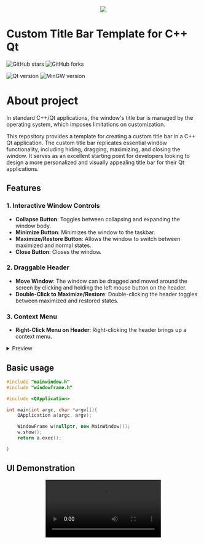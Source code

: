 <p align="center">
  <img src="https://github.com/user-attachments/assets/1bc0abb6-bbb1-442e-980e-addacc69e9e8" />
</p>

# Custom Title Bar Template for C++ Qt

![GitHub stars](https://img.shields.io/github/stars/imitatehappiness/QtCustomTitleBar?style=social)
![GitHub forks](https://img.shields.io/github/forks/imitatehappiness/QtCustomTitleBar?style=social)

![Qt version](https://img.shields.io/badge/Qt-5.15.2-151515.svg?Color=EEE&logoColor=EEE)
![MinGW version](https://img.shields.io/badge/MinGW-5.3.0-151515.svg?Color=EEE&logoColor=EEE)

# About project
In standard C++/Qt applications, the window's title bar is managed by the operating system, which imposes limitations on customization. 

This repository provides a template for creating a custom title bar in a C++ Qt application. The custom title bar replicates essential window functionality, including hiding, dragging, maximizing, and closing the window. It serves as an excellent starting point for developers looking to design a more personalized and visually appealing title bar for their Qt applications.

## Features
### 1. Interactive Window Controls
- **Collapse Button**: Toggles between collapsing and expanding the window body.
- **Minimize Button**: Minimizes the window to the taskbar.
- **Maximize/Restore Button**: Allows the window to switch between maximized and normal states.
- **Close Button**: Closes the window.

### 2. Draggable Header
- **Move Window**: The window can be dragged and moved around the screen by clicking and holding the left mouse button on the header.
- **Double-Click to Maximize/Restore**: Double-clicking the header toggles between maximized and restored states.

### 3. Context Menu
- **Right-Click Menu on Header**: Right-clicking the header brings up a context menu.

<details>
  <summary>Preview</summary>
  <p align="center">
    <img src="https://github.com/user-attachments/assets/fd5da370-6855-4240-b46b-3f9a5602e51c">
  </p>
</details>

## Basic usage

``` C++
#include "mainwindow.h"
#include "windowframe.h"

#include <QApplication>

int main(int argc, char *argv[]){
    QApplication a(argc, argv);

    WindowFrame w(nullptr, new MainWindow());
    w.show();
    return a.exec();

}
```
## UI Demonstration

<p align="center">
  <video src="https://github.com/user-attachments/assets/d4fdcd9a-8565-40e6-85cc-cbb7d70438e5" />
</p>


